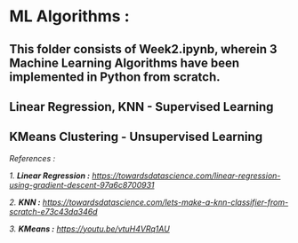 # **ML Algorithms :**

## This folder consists of Week2.ipynb, wherein 3 Machine Learning Algorithms have been implemented in Python from scratch.

## Linear Regression, KNN - Supervised Learning

## KMeans Clustering - Unsupervised Learning

*References :*

*1. **Linear Regression :** https://towardsdatascience.com/linear-regression-using-gradient-descent-97a6c8700931*

*2. **KNN :** https://towardsdatascience.com/lets-make-a-knn-classifier-from-scratch-e73c43da346d*

*3. **KMeans :** https://youtu.be/vtuH4VRq1AU*
